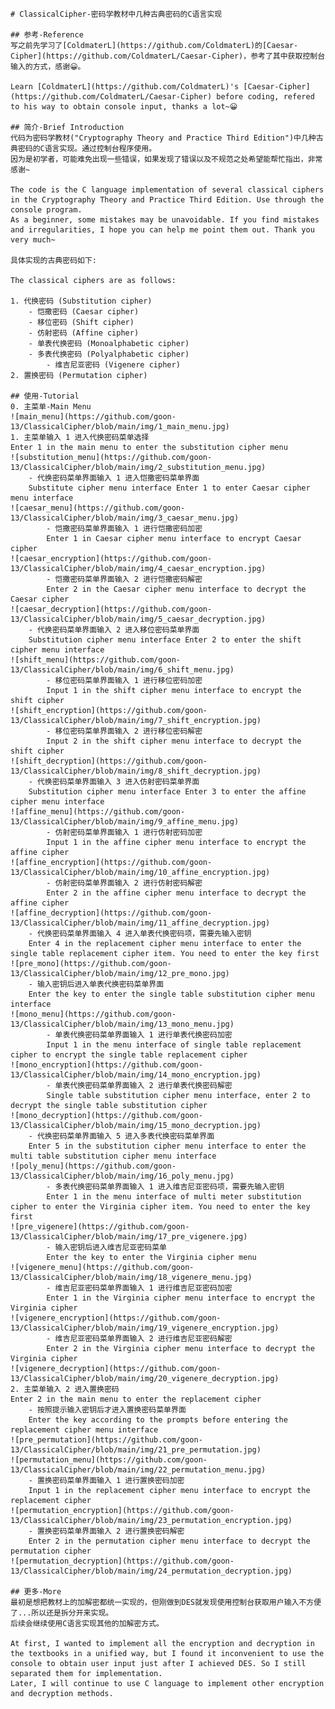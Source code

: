     # ClassicalCipher-密码学教材中几种古典密码的C语言实现

    ## 参考-Reference
    写之前先学习了[ColdmaterL](https://github.com/ColdmaterL)的[Caesar-Cipher](https://github.com/ColdmaterL/Caesar-Cipher)，参考了其中获取控制台输入的方式，感谢😀。

    Learn [ColdmaterL](https://github.com/ColdmaterL)'s [Caesar-Cipher](https://github.com/ColdmaterL/Caesar-Cipher) before coding, refered to his way to obtain console input, thanks a lot~😀

    ## 简介-Brief Introduction
    代码为密码学教材("Cryptography Theory and Practice Third Edition")中几种古典密码的C语言实现。通过控制台程序使用。  
    因为是初学者，可能难免出现一些错误，如果发现了错误以及不规范之处希望能帮忙指出，非常感谢~

    The code is the C language implementation of several classical ciphers in the Cryptography Theory and Practice Third Edition. Use through the console program.  
    As a beginner, some mistakes may be unavoidable. If you find mistakes and irregularities, I hope you can help me point them out. Thank you very much~

    具体实现的古典密码如下:

    The classical ciphers are as follows:

    1. 代换密码 (Substitution cipher)
        - 恺撒密码 (Caesar cipher)
        - 移位密码 (Shift cipher)
        - 仿射密码 (Affine cipher)
        - 单表代换密码 (Monoalphabetic cipher)
        - 多表代换密码 (Polyalphabetic cipher)
            - 维吉尼亚密码 (Vigenere cipher)
    2. 置换密码 (Permutation cipher)

    ## 使用-Tutorial
    0. 主菜单-Main Menu  
    ![main_menu](https://github.com/goon-13/ClassicalCipher/blob/main/img/1_main_menu.jpg)
    1. 主菜单输入 1 进入代换密码菜单选择  
    Enter 1 in the main menu to enter the substitution cipher menu  
    ![substitution_menu](https://github.com/goon-13/ClassicalCipher/blob/main/img/2_substitution_menu.jpg)
        - 代换密码菜单界面输入 1 进入恺撒密码菜单界面  
        Substitute cipher menu interface Enter 1 to enter Caesar cipher menu interface  
    ![caesar_menu](https://github.com/goon-13/ClassicalCipher/blob/main/img/3_caesar_menu.jpg)
            - 恺撒密码菜单界面输入 1 进行恺撒密码加密  
            Enter 1 in Caesar cipher menu interface to encrypt Caesar cipher  
    ![caesar_encryption](https://github.com/goon-13/ClassicalCipher/blob/main/img/4_caesar_encryption.jpg)
            - 恺撒密码菜单界面输入 2 进行恺撒密码解密  
            Enter 2 in the Caesar cipher menu interface to decrypt the Caesar cipher  
    ![caesar_decryption](https://github.com/goon-13/ClassicalCipher/blob/main/img/5_caesar_decryption.jpg)
        - 代换密码菜单界面输入 2 进入移位密码菜单界面  
        Substitution cipher menu interface Enter 2 to enter the shift cipher menu interface  
    ![shift_menu](https://github.com/goon-13/ClassicalCipher/blob/main/img/6_shift_menu.jpg)
            - 移位密码菜单界面输入 1 进行移位密码加密  
            Input 1 in the shift cipher menu interface to encrypt the shift cipher  
    ![shift_encryption](https://github.com/goon-13/ClassicalCipher/blob/main/img/7_shift_encryption.jpg)
            - 移位密码菜单界面输入 2 进行移位密码解密  
            Input 2 in the shift cipher menu interface to decrypt the shift cipher  
    ![shift_decryption](https://github.com/goon-13/ClassicalCipher/blob/main/img/8_shift_decryption.jpg)
        - 代换密码菜单界面输入 3 进入仿射密码菜单界面  
        Substitution cipher menu interface Enter 3 to enter the affine cipher menu interface  
    ![affine_menu](https://github.com/goon-13/ClassicalCipher/blob/main/img/9_affine_menu.jpg)
            - 仿射密码菜单界面输入 1 进行仿射密码加密  
            Input 1 in the affine cipher menu interface to encrypt the affine cipher  
    ![affine_encryption](https://github.com/goon-13/ClassicalCipher/blob/main/img/10_affine_encryption.jpg)
            - 仿射密码菜单界面输入 2 进行仿射密码解密  
            Enter 2 in the affine cipher menu interface to decrypt the affine cipher  
    ![affine_decryption](https://github.com/goon-13/ClassicalCipher/blob/main/img/11_affine_decryption.jpg)
        - 代换密码菜单界面输入 4 进入单表代换密码项，需要先输入密钥  
        Enter 4 in the replacement cipher menu interface to enter the single table replacement cipher item. You need to enter the key first  
    ![pre_mono](https://github.com/goon-13/ClassicalCipher/blob/main/img/12_pre_mono.jpg)
        - 输入密钥后进入单表代换密码菜单界面  
        Enter the key to enter the single table substitution cipher menu interface  
    ![mono_menu](https://github.com/goon-13/ClassicalCipher/blob/main/img/13_mono_menu.jpg)
            - 单表代换密码菜单界面输入 1 进行单表代换密码加密  
            Input 1 in the menu interface of single table replacement cipher to encrypt the single table replacement cipher  
    ![mono_encryption](https://github.com/goon-13/ClassicalCipher/blob/main/img/14_mono_encryption.jpg)
            - 单表代换密码菜单界面输入 2 进行单表代换密码解密  
            Single table substitution cipher menu interface, enter 2 to decrypt the single table substitution cipher  
    ![mono_decryption](https://github.com/goon-13/ClassicalCipher/blob/main/img/15_mono_decryption.jpg)
        - 代换密码菜单界面输入 5 进入多表代换密码菜单界面  
        Enter 5 in the substitution cipher menu interface to enter the multi table substitution cipher menu interface  
    ![poly_menu](https://github.com/goon-13/ClassicalCipher/blob/main/img/16_poly_menu.jpg)
            - 多表代换密码菜单界面输入 1 进入维吉尼亚密码项，需要先输入密钥  
            Enter 1 in the menu interface of multi meter substitution cipher to enter the Virginia cipher item. You need to enter the key first  
    ![pre_vigenere](https://github.com/goon-13/ClassicalCipher/blob/main/img/17_pre_vigenere.jpg)
            - 输入密钥后进入维吉尼亚密码菜单  
            Enter the key to enter the Virginia cipher menu  
    ![vigenere_menu](https://github.com/goon-13/ClassicalCipher/blob/main/img/18_vigenere_menu.jpg)
            - 维吉尼亚密码菜单界面输入 1 进行维吉尼亚密码加密  
            Enter 1 in the Virginia cipher menu interface to encrypt the Virginia cipher  
    ![vigenere_encryption](https://github.com/goon-13/ClassicalCipher/blob/main/img/19_vigenere_encryption.jpg)
            - 维吉尼亚密码菜单界面输入 2 进行维吉尼亚密码解密  
            Enter 2 in the Virginia cipher menu interface to decrypt the Virginia cipher  
    ![vigenere_decryption](https://github.com/goon-13/ClassicalCipher/blob/main/img/20_vigenere_decryption.jpg)
    2. 主菜单输入 2 进入置换密码  
    Enter 2 in the main menu to enter the replacement cipher  
        - 按照提示输入密钥后才进入置换密码菜单界面  
        Enter the key according to the prompts before entering the replacement cipher menu interface  
    ![pre_permutation](https://github.com/goon-13/ClassicalCipher/blob/main/img/21_pre_permutation.jpg)  
    ![permutation_menu](https://github.com/goon-13/ClassicalCipher/blob/main/img/22_permutation_menu.jpg)
        - 置换密码菜单界面输入 1 进行置换密码加密  
        Input 1 in the replacement cipher menu interface to encrypt the replacement cipher  
    ![permutation_encryption](https://github.com/goon-13/ClassicalCipher/blob/main/img/23_permutation_encryption.jpg)
        - 置换密码菜单界面输入 2 进行置换密码解密  
        Enter 2 in the permutation cipher menu interface to decrypt the permutation cipher  
    ![permutation_decryption](https://github.com/goon-13/ClassicalCipher/blob/main/img/24_permutation_decryption.jpg)

    ## 更多-More
    最初是想把教材上的加解密都统一实现的，但刚做到DES就发现使用控制台获取用户输入不方便了...所以还是拆分开来实现。
    后续会继续使用C语言实现其他的加解密方式。

    At first, I wanted to implement all the encryption and decryption in the textbooks in a unified way, but I found it inconvenient to use the console to obtain user input just after I achieved DES. So I still separated them for implementation.  
    Later, I will continue to use C language to implement other encryption and decryption methods.
